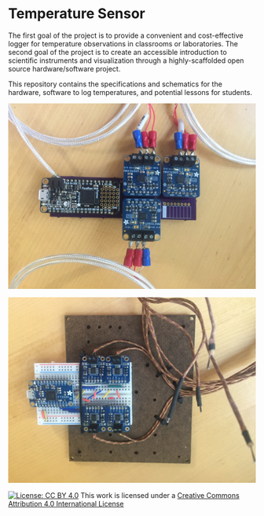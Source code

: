 # Temperature Sensor 

The first goal of the project is to provide a convenient and cost-effective logger for temperature observations in classrooms or laboratories.
The second goal of the project is to create an accessible introduction to scientific instruments and visualization through a highly-scaffolded open source hardware/software project.

This repository contains the specifications and schematics for the hardware, software to log temperatures, and potential lessons for students.

![PCB Version](./figures/feather-pcb.JPG)

![Breadboarded Sensor](./figures/ft232h-breadboard.JPG)

[![License: CC BY 4.0](https://i.creativecommons.org/l/by/4.0/88x31.png)](http://creativecommons.org/licenses/by/4.0/)
This work is licensed under a
[Creative Commons Attribution 4.0 International License](http://creativecommons.org/licenses/by/4.0)